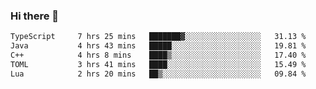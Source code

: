 ### Hi there 🌱
<!--START_SECTION:waka-->

```txt
TypeScript     7 hrs 25 mins   ███████▓░░░░░░░░░░░░░░░░░   31.13 %
Java           4 hrs 43 mins   █████░░░░░░░░░░░░░░░░░░░░   19.81 %
C++            4 hrs 8 mins    ████▒░░░░░░░░░░░░░░░░░░░░   17.40 %
TOML           3 hrs 41 mins   ████░░░░░░░░░░░░░░░░░░░░░   15.49 %
Lua            2 hrs 20 mins   ██▒░░░░░░░░░░░░░░░░░░░░░░   09.84 %
```

<!--END_SECTION:waka-->
<!--
**Dieg0raf/Dieg0raf** is a ✨ _special_ ✨ repository because its `README.md` (this file) appears on your GitHub profile.

Here are some ideas to get you started:

- 🔭 I’m currently working on ...
- 🌱 I’m currently learning ...
- 👯 I’m looking to collaborate on ...
- 🤔 I’m looking for help with ...
- 💬 Ask me about ...
- 📫 How to reach me: ...
- 😄 Pronouns: ...
- ⚡ Fun fact: ...
-->
